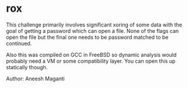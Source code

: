 # rox 

This challenge primarily involves significant xoring of some data with the goal of getting a password which can open a file. None of the flags can open the file but the final one needs to be password matched to be continued.

Also this was compiled on GCC in FreeBSD so dynamic analysis would probably need a VM or some compatibility layer. You can open this up statically though.

Author: Aneesh Maganti
